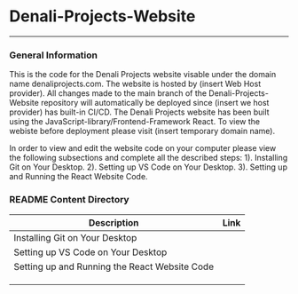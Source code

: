 # Denali-Projects-Website
***
### General Information
This is the code for the Denali Projects website visable under the domain name denaliprojects.com. The website is hosted by (insert Web Host provider). 
All changes made to the main branch of the Denali-Projects-Website repository will automatically be deployed since (insert we host provider) has built-in CI/CD.
The Denali Projects website has been built using the JavaScript-library/Frontend-Framework React. To view the webiste before deployment please visit (insert temporary domain name).

In order to view and edit the website code on your computer please view the following subsections and complete all the described steps:
1). Installing Git on Your Desktop.
2). Setting up VS Code on Your Desktop.
3). Setting up and Running the React Website Code.
### README Content Directory

|Description| Link|
|--------------------|-----|
|Installing Git on Your Desktop||
|Setting up VS Code on Your Desktop|| 
|Setting up and Running the React Website Code ||
|| |
|||
|||

